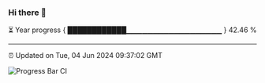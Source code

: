 ### Hi there 👋

⏳ Year progress { ████████████▁▁▁▁▁▁▁▁▁▁▁▁▁▁▁▁▁▁ } 42.46 %

---

⏰ Updated on Tue, 04 Jun 2024 09:37:02 GMT

![Progress Bar CI](https://github.com/IshwaranRudhara/GIT-ACTION/workflows/Progress%20Bar%20CI/badge.svg)
